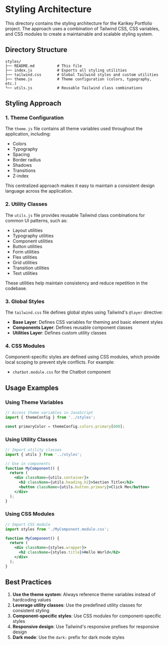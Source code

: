 # Styling Architecture

This directory contains the styling architecture for the Karikey Portfolio project. The approach uses a combination of Tailwind CSS, CSS variables, and CSS modules to create a maintainable and scalable styling system.

## Directory Structure

```
styles/
├── README.md          # This file
├── index.js           # Exports all styling utilities
├── tailwind.css       # Global Tailwind styles and custom utilities
├── theme.js           # Theme configuration (colors, typography, etc.)
└── utils.js           # Reusable Tailwind class combinations
```

## Styling Approach

### 1. Theme Configuration

The `theme.js` file contains all theme variables used throughout the application, including:

- Colors
- Typography
- Spacing
- Border radius
- Shadows
- Transitions
- Z-index

This centralized approach makes it easy to maintain a consistent design language across the application.

### 2. Utility Classes

The `utils.js` file provides reusable Tailwind class combinations for common UI patterns, such as:

- Layout utilities
- Typography utilities
- Component utilities
- Button utilities
- Form utilities
- Flex utilities
- Grid utilities
- Transition utilities
- Text utilities

These utilities help maintain consistency and reduce repetition in the codebase.

### 3. Global Styles

The `tailwind.css` file defines global styles using Tailwind's `@layer` directive:

- **Base Layer**: Defines CSS variables for theming and basic element styles
- **Components Layer**: Defines reusable component classes
- **Utilities Layer**: Defines custom utility classes

### 4. CSS Modules

Component-specific styles are defined using CSS modules, which provide local scoping to prevent style conflicts. For example:

- `chatbot.module.css` for the Chatbot component

## Usage Examples

### Using Theme Variables

```jsx
// Access theme variables in JavaScript
import { themeConfig } from '../styles';

const primaryColor = themeConfig.colors.primary[600];
```

### Using Utility Classes

```jsx
// Import utility classes
import { utils } from '../styles';

// Use in components
function MyComponent() {
  return (
    <div className={utils.container}>
      <h2 className={utils.heading.h2}>Section Title</h2>
      <button className={utils.button.primary}>Click Me</button>
    </div>
  );
}
```

### Using CSS Modules

```jsx
// Import CSS module
import styles from './MyComponent.module.css';

function MyComponent() {
  return (
    <div className={styles.wrapper}>
      <h2 className={styles.title}>Hello World</h2>
    </div>
  );
}
```

## Best Practices

1. **Use the theme system**: Always reference theme variables instead of hardcoding values
2. **Leverage utility classes**: Use the predefined utility classes for consistent styling
3. **Component-specific styles**: Use CSS modules for component-specific styles
4. **Responsive design**: Use Tailwind's responsive prefixes for responsive design
5. **Dark mode**: Use the `dark:` prefix for dark mode styles